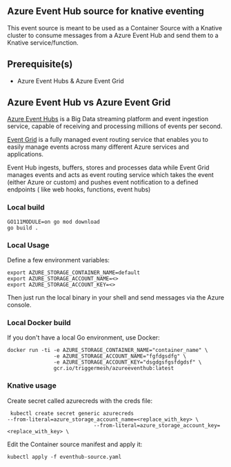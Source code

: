 ## Azure Event Hub source for knative eventing

This event source is meant to be used as a Container Source with a Knative cluster to consume messages from a Azure Event Hub and send them to a Knative service/function.

## Prerequisite(s)

- Azure Event Hubs & Azure Event Grid

## Azure Event Hub vs Azure Event Grid
[Azure Event Hubs](https://docs.microsoft.com/en-us/azure/event-hubs/event-hubs-about) is a Big Data streaming platform and event ingestion service, capable of receiving and processing millions of events per second. 

[Event Grid](https://docs.microsoft.com/en-us/azure/event-grid/overview) is a fully managed event routing service that enables you to easily manage events across many different Azure services and applications.

Event Hub ingests, buffers, stores and processes data while Event Grid manages events and acts as event routing service which takes the event (either Azure or custom) and pushes event notification to a defined endpoints ( like web hooks, functions, event hubs)

### Local build

```
GO111MODULE=on go mod download
go build .
```

### Local Usage

Define a few environment variables:

```
export AZURE_STORAGE_CONTAINER_NAME=default
export AZURE_STORAGE_ACCOUNT_NAME=<>
export AZURE_STORAGE_ACCOUNT_KEY=<>
```

Then just run the local binary in your shell and send messages via the Azure console.


### Local Docker build

If you don't have a local Go environment, use Docker:

```
docker run -ti -e AZURE_STORAGE_CONTAINER_NAME="container_name" \
               -e AZURE_STORAGE_ACCOUNT_NAME="fgfdgsdfg" \
               -e AZURE_STORAGE_ACCOUNT_KEY="dsgdgsfgsfdgdsf" \
               gcr.io/triggermesh/azureeventhub:latest
```

### Knative usage

Create secret called azurecreds with the creds file:

```
 kubectl create secret generic azurecreds                                                                                   --from-literal=azure_storage_account_name=<replace_with_key> \
                            --from-literal=azure_storage_account_key=<replace_with_key> \
```

Edit the Container source manifest and apply it:

```
kubectl apply -f eventhub-source.yaml
```

